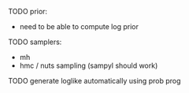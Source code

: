 TODO prior:
  - need to be able to compute log prior

TODO samplers:
  - mh
  - hmc / nuts sampling (sampyl should work)

TODO generate loglike automatically using prob prog


